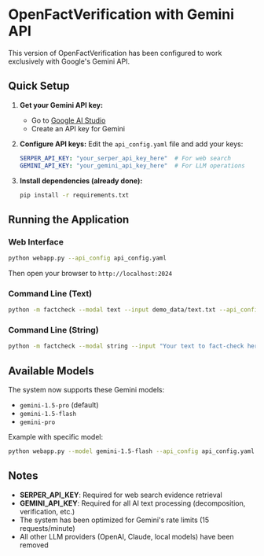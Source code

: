# OpenFactVerification with Gemini API

This version of OpenFactVerification has been configured to work exclusively with Google's Gemini API.

## Quick Setup

1. **Get your Gemini API key:**
   - Go to [Google AI Studio](https://makersuite.google.com/app/apikey)
   - Create an API key for Gemini

2. **Configure API keys:**
   Edit the `api_config.yaml` file and add your keys:
   ```yaml
   SERPER_API_KEY: "your_serper_api_key_here"  # For web search
   GEMINI_API_KEY: "your_gemini_api_key_here"  # For LLM operations
   ```

3. **Install dependencies (already done):**
   ```bash
   pip install -r requirements.txt
   ```

## Running the Application

### Web Interface
```bash
python webapp.py --api_config api_config.yaml
```
Then open your browser to `http://localhost:2024`

### Command Line (Text)
```bash
python -m factcheck --modal text --input demo_data/text.txt --api_config api_config.yaml
```

### Command Line (String)
```bash
python -m factcheck --modal string --input "Your text to fact-check here" --api_config api_config.yaml
```

## Available Models

The system now supports these Gemini models:
- `gemini-1.5-pro` (default)
- `gemini-1.5-flash`
- `gemini-pro`

Example with specific model:
```bash
python webapp.py --model gemini-1.5-flash --api_config api_config.yaml
```

## Notes

- **SERPER_API_KEY**: Required for web search evidence retrieval
- **GEMINI_API_KEY**: Required for all AI text processing (decomposition, verification, etc.)
- The system has been optimized for Gemini's rate limits (15 requests/minute)
- All other LLM providers (OpenAI, Claude, local models) have been removed